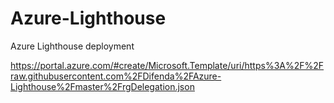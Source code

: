 # Azure-Lighthouse
Azure Lighthouse deployment

https://portal.azure.com/#create/Microsoft.Template/uri/https%3A%2F%2Fraw.githubusercontent.com%2FDifenda%2FAzure-Lighthouse%2Fmaster%2FrgDelegation.json
